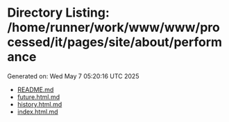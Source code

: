 # Directory Listing: /home/runner/work/www/www/processed/it/pages/site/about/performance
Generated on: Wed May  7 05:20:16 UTC 2025

- [README.md](README.md)
- [future.html.md](future.html.md)
- [history.html.md](history.html.md)
- [index.html.md](index.html.md)
